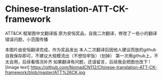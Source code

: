 # Chinese-translation-ATT-CK-framework
ATT&amp;CK 框架图中文翻译版 原为安恒奖品，自我二次翻译，修改了一些小的翻译错误问题，小范围传播

    
本图片由安恒翻译完成，作为奖品发出
本人二次翻译后因他人建议而放的github
自我保存即可，不建议大规模流出（不想恰牢饭）（划掉）
第一次用github上，不太会用，后续看情况补齐
如果翻译有问题，还请留言，后续我会把图也改下
![Image text] https://github.com/NomadCN112/Chinese-translation-ATT-CK-framework/blob/master/ATT%26CK.jpg

